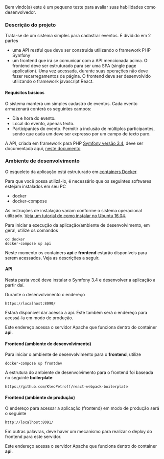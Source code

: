 

Bem vindo(a) este é um pequeno teste para avaliar suas habilidades como desenvolvedor.



### Descrição do projeto

Trata-se de um sistema simples para cadastrar eventos. É dividido em 2 partes 

- uma API restful que deve ser construida utilizando o framework PHP Symfony
- um frontend que irá se comunicar com a API mencionada acima. O frontend deve ser estruturado para ser uma SPA (single 
page application). Uma vez acessada, durante suas operações não deve fazer recarregamentos de página.
O frontend deve ser desenvolvido utilizando o framework javascript React. 


#### Requisitos básicos

O sistema manterá um simples cadastro de eventos. Cada evento armazenará conterá os seguintes campos:

- Dia e hora do evento.
- Local do evento, apenas texto.
- Participantes do evento. Permitir a inclusão de múltiplos participantes,
sendo que cada um deve ser expresso por um campo de texto puro.

A API, criada em framework para PHP [Symfony versão 3.4](https://symfony.com/download),
deve ser documentada aqui,  [neste documento](./docs/API.md)





### Ambiente de desenvolvimento

O esqueleto da aplicação está estruturado em [containers Docker](https://www.docker.com/docker-community).

Para que você possa utilizá-lo, é necessário que os seguintes softwares estejam
instalados em seu PC 

- docker
- docker-compose

As instruções de instalação variam conforme o sistema operacional utilizado.
[Veja um tutorial de como instalar no Ubuntu 16.04](https://www.digitalocean.com/community/tutorials/como-instalar-e-usar-o-docker-no-ubuntu-16-04-pt).


Para iniciar a execução da aplicação/ambiente de desenvolvimento, em geral, utilize os 
comandos

```
cd docker
docker-compose up api
```

Neste momento os containers **api** e **frontend** estarão disponíveis para 
serem acessados. Veja as descrições a seguir.


#### API

Nesta pasta você deve instalar o Symfony 3.4 e desenvolver a aplicação a partir
daí.

Durante o desenvolvimento o endereço

```
https://localhost:8090/
```

Estará disponivel dar acesso a api. Este também será o endereço para acessá-la
em modo de produção.

Este endereço acessa o servidor Apache que funciona dentro do container
**api**.


#### Frontend (ambiente de desenvolvimento) 

Para iniciar o ambiente de desenvolvimento para o **frontend**, utilize


```
docker-compose up frontdev
```

A estrutura do ambiente de desenvolvimento para o frontend foi baseada no
seguinte __boilerplate__

```
https://github.com/KleoPetroff/react-webpack-boilerplate
```



#### Frontend (ambiente de produção)

O endereço para acessar a aplicação (frontend) em modo de produção será o seguinte

```
http://localhost:8091/
```

Em outras palavras, deve haver um mecanismo para realizar o deploy do frontend
para este servidor.

Este endereço acessa o servidor Apache que funciona dentro do container
**api**.



